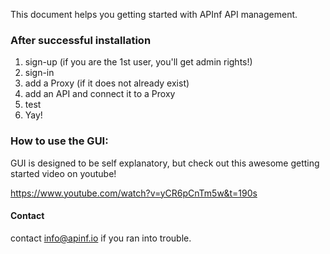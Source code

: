 This document helps you getting started with APInf API management.

### After successful installation ###

1) sign-up (if you are the 1st user, you'll get admin rights!)
2) sign-in 
3) add a Proxy (if it does not already exist)
5) add an API and connect it to a Proxy
6) test
7) Yay!

### How to use the GUI: ###
GUI is designed to be self explanatory, but check out this awesome getting started video on youtube!

https://www.youtube.com/watch?v=yCR6pCnTm5w&t=190s

#### Contact ####
contact info@apinf.io if you ran into trouble.
